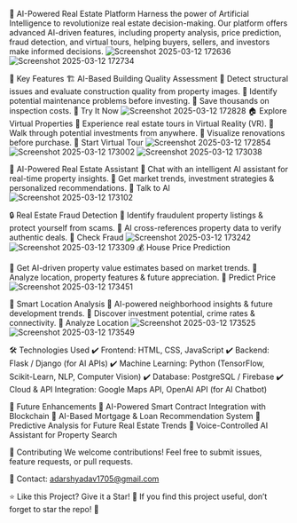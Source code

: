 🏡 AI-Powered Real Estate Platform
Harness the power of Artificial Intelligence to revolutionize real estate decision-making. Our platform offers advanced AI-driven features, including property analysis, price prediction, fraud detection, and virtual tours, helping buyers, sellers, and investors make informed decisions.
![Screenshot 2025-03-12 172636](https://github.com/user-attachments/assets/d2dcee40-a72d-42af-8b4c-7df48c1fdc03)
![Screenshot 2025-03-12 172734](https://github.com/user-attachments/assets/adb1d10c-eac8-4215-bd5a-5ac44b9c4b9b)

🚀 Key Features
🏗️ AI-Based Building Quality Assessment
🔹 Detect structural issues and evaluate construction quality from property images.
🔹 Identify potential maintenance problems before investing.
🔹 Save thousands on inspection costs.
🔹 Try It Now
![Screenshot 2025-03-12 172828](https://github.com/user-attachments/assets/d009530e-87fb-40cd-a637-cfde7aa04e12)
🏠 Explore Virtual Properties
🔹 Experience real estate tours in Virtual Reality (VR).
🔹 Walk through potential investments from anywhere.
🔹 Visualize renovations before purchase.
🔹 Start Virtual Tour
![Screenshot 2025-03-12 172854](https://github.com/user-attachments/assets/33a94910-dc3a-40d2-8844-cf3d17760510)
![Screenshot 2025-03-12 173002](https://github.com/user-attachments/assets/3d9ce91a-abf8-4653-8e05-8812cede8891)
![Screenshot 2025-03-12 173038](https://github.com/user-attachments/assets/3237322b-734c-4b64-afcc-d01c4be0967d)

💬 AI-Powered Real Estate Assistant
🔹 Chat with an intelligent AI assistant for real-time property insights.
🔹 Get market trends, investment strategies & personalized recommendations.
🔹 Talk to AI
![Screenshot 2025-03-12 173102](https://github.com/user-attachments/assets/eae7aea2-df65-4c71-9464-68d54b557762)


🔒 Real Estate Fraud Detection
🔹 Identify fraudulent property listings & protect yourself from scams.
🔹 AI cross-references property data to verify authentic deals.
🔹 Check Fraud
![Screenshot 2025-03-12 173242](https://github.com/user-attachments/assets/065c9c85-29f5-4360-8710-50a31f5ae7f3)
![Screenshot 2025-03-12 173309](https://github.com/user-attachments/assets/2110de9e-bd93-4c37-8978-5c153f45a9e6)
💰 House Price Prediction

🔹 Get AI-driven property value estimates based on market trends.
🔹 Analyze location, property features & future appreciation.
🔹 Predict Price
![Screenshot 2025-03-12 173451](https://github.com/user-attachments/assets/866766a7-75ab-4c44-b6ae-2cce7f77d8d9)

🏡 Smart Location Analysis
🔹 AI-powered neighborhood insights & future development trends.
🔹 Discover investment potential, crime rates & connectivity.
🔹 Analyze Location
![Screenshot 2025-03-12 173525](https://github.com/user-attachments/assets/6c0b6f39-47f6-47b4-99b9-48f56dc8e1cd)
![Screenshot 2025-03-12 173549](https://github.com/user-attachments/assets/c10b8e2b-2e8e-4f1f-a460-8166e796dd5e)

🛠 Technologies Used
✔ Frontend: HTML, CSS, JavaScript
✔ Backend: Flask / Django (for AI APIs)
✔ Machine Learning: Python (TensorFlow, Scikit-Learn, NLP, Computer Vision)
✔ Database: PostgreSQL / Firebase
✔ Cloud & API Integration: Google Maps API, OpenAI API (for AI Chatbot)

📝 Future Enhancements
🔹 AI-Powered Smart Contract Integration with Blockchain
🔹 AI-Based Mortgage & Loan Recommendation System
🔹 Predictive Analysis for Future Real Estate Trends
🔹 Voice-Controlled AI Assistant for Property Search

🤝 Contributing
We welcome contributions! Feel free to submit issues, feature requests, or pull requests.

📧 Contact: adarshyadav1705@gmail.com

⭐ Like this Project? Give it a Star! 🌟
If you find this project useful, don’t forget to star the repo! 🚀

